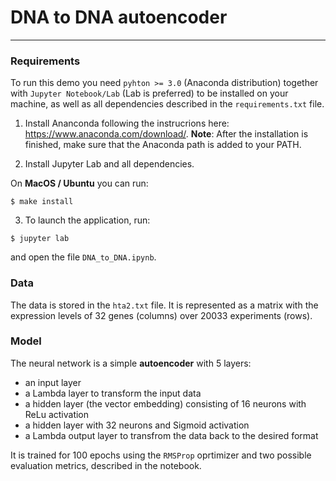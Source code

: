 # DNA to DNA autoencoder

___

### Requirements

To run this demo you need `pyhton >= 3.0` (Anaconda distribution) together with `Jupyter Notebook/Lab` (Lab is preferred) to be installed on your machine, as well as all dependencies described in the `requirements.txt` file.

1) Install Ananconda following the instrucrions here: https://www.anaconda.com/download/. **Note**: After the installation is finished, make sure that the Anaconda path is added to your PATH.

2) Install Jupyter Lab and all dependencies.

On **MacOS / Ubuntu** you can run:
```
$ make install
```

3) To launch the application, run:
```
$ jupyter lab
```
and open the file `DNA_to_DNA.ipynb`.

### Data

The data is stored in the `hta2.txt` file. It is represented as a matrix with the expression levels of 32 genes (columns) over 20033 experiments (rows). 

### Model

The neural network is a simple **autoencoder** with 5 layers:

- an input layer
- a Lambda layer to transform the input data
- a hidden layer (the vector embedding) consisting of 16 neurons with ReLu activation
- a hidden layer with 32 neurons and Sigmoid activation
- a Lambda output layer to transfrom the data back to the desired format

It is trained for 100 epochs using the `RMSProp` oprtimizer and two possible evaluation metrics, described in the notebook.
